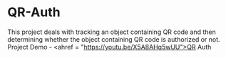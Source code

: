 # QR-Auth
This project deals with tracking an object containing QR code and then determining whether the object containing QR code is authorized or not.
Project Demo - <ahref = "https://youtu.be/X5A8AHq5wUU">QR Auth</a>
